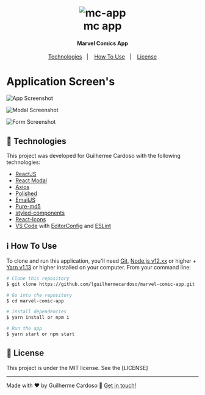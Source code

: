 <h1 align="center">
    <img alt="mc-app" src="https://user-images.githubusercontent.com/15979107/111888327-46d1a980-89ba-11eb-811c-3bcbf6a8c8eb.png" />
    <br>
    mc app
</h1>

<h4 align="center">
  Marvel Comics App
</h4>

<p align="center">
  <a href="#rocket-technologies">Technologies</a>&nbsp;&nbsp;&nbsp;|&nbsp;&nbsp;&nbsp;
  <a href="#information_source-how-to-use">How To Use</a>&nbsp;&nbsp;&nbsp;|&nbsp;&nbsp;&nbsp;
  <a href="#memo-license">License</a>
</p>

<h1>
Application Screen's
</h1>

![App Screenshot](https://user-images.githubusercontent.com/15979107/111888344-72ed2a80-89ba-11eb-804f-33faae70ec38.png)

![Modal Screenshot](https://user-images.githubusercontent.com/15979107/111888476-a9777500-89bb-11eb-847a-c996aa2c1fd7.png)

![Form Screenshot](https://user-images.githubusercontent.com/15979107/111888498-d2980580-89bb-11eb-8222-3f920b5c5dec.png)

## :rocket: Technologies

This project was developed for Guilherme Cardoso with the following technologies:

- [ReactJS](https://reactjs.org/)
- [React Modal](https://www.npmjs.com/package/react-modal)
- [Axios](https://github.com/axios/axios)
- [Polished](https://polished.js.org/)
- [EmailJS](https://www.emailjs.com)
- [Pure-md5](https://www.google.com/search?q=pure-md5)
- [styled-components](https://www.styled-components.com/)
- [React-Icons](https://react-icons.netlify.com/)
- [VS Code][vc] with [EditorConfig][vceditconfig] and [ESLint][vceslint]

## :information_source: How To Use

To clone and run this application, you'll need [Git](https://git-scm.com), [Node.js v12.xx][nodejs] or higher + [Yarn v1.13][yarn] or higher installed on your computer. From your command line:

```bash
# Clone this repository
$ git clone https://github.com/lguilhermecardoso/marvel-comic-app.git

# Go into the repository
$ cd marvel-comic-app

# Install dependencies
$ yarn install or npm i

# Run the app
$ yarn start or npm start
```

## :memo: License

This project is under the MIT license. See the [LICENSE]

---

Made with ♥ by Guilherme Cardoso :wave: [Get in touch!](https://www.linkedin.com/in/lguilhermecardoso/)

[nodejs]: https://nodejs.org/
[yarn]: https://yarnpkg.com/
[vc]: https://code.visualstudio.com/
[vceditconfig]: https://marketplace.visualstudio.com/items?itemName=EditorConfig.EditorConfig
[vceslint]: https://marketplace.visualstudio.com/items?itemName=dbaeumer.vscode-eslint

